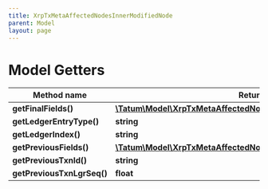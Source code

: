 ```yaml
---
title: XrpTxMetaAffectedNodesInnerModifiedNode
parent: Model
layout: page
---
```


# Model Getters

Method name | Return type | Description | Notes
------------ | ------------- | ------------- | -------------
**getFinalFields()** | [**\Tatum\Model\XrpTxMetaAffectedNodesInnerModifiedNodeFinalFields**](../XrpTxMetaAffectedNodesInnerModifiedNodeFinalFields) |  | [optional]
**getLedgerEntryType()** | **string** |  | [optional]
**getLedgerIndex()** | **string** |  | [optional]
**getPreviousFields()** | [**\Tatum\Model\XrpTxMetaAffectedNodesInnerModifiedNodePreviousFields**](../XrpTxMetaAffectedNodesInnerModifiedNodePreviousFields) |  | [optional]
**getPreviousTxnId()** | **string** |  | [optional]
**getPreviousTxnLgrSeq()** | **float** |  | [optional]

